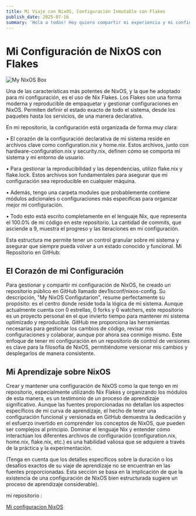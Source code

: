 ```yaml
---
title: Mi Viaje con NixOS, Configuración Inmutable con Flakes
publish_date: 2025-07-16
summary: 'Hola a todos! Hoy quiero compartir mi experiencia y mi configuración de NixOS, un sistema operativo que ha cambiado la forma en que gestiono mi entorno de desarrollo. Si eres de los que valoran la reproducibilidad y la inmutabilidad en su configuración, ¡sigue leyendo!'
---
```


# Mi Configuración de NixOS con Flakes

![My NixOS Box](https://0x0.st/8kRW.png "My NixOS Box")

Una de las características más potentes de NixOS, y la que he adoptado para mi configuración, es el uso de Nix Flakes. Los Flakes son una forma moderna y reproducible de empaquetar y gestionar configuraciones en NixOS. Permiten definir el estado exacto de todo el sistema, desde los paquetes hasta los servicios, de una manera declarativa.

En mi repositorio, la configuración está organizada de forma muy clara:

• El corazón de la configuración declarativa de mi sistema reside en archivos clave como configuration.nix y home.nix. Estos archivos, junto con hardware-configuration.nix y security.nix, definen cómo se comporta mi sistema y mi entorno de usuario.

• Para gestionar la reproducibilidad y las dependencias, utilizo flake.nix y flake.lock. Estos archivos son fundamentales para asegurar que mi configuración sea reproducible en cualquier máquina.

• Además, tengo una carpeta modules que probablemente contiene módulos adicionales o configuraciones más específicas para organizar mejor mi configuración.

• Todo esto está escrito completamente en el lenguaje Nix, que representa el 100.0% de mi código en este repositorio. La cantidad de commits, que asciende a 9, muestra el progreso y las iteraciones en mi configuración.

Esta estructura me permite tener un control granular sobre mi sistema y asegurar que siempre pueda volver a un estado conocido y funcional.
Mi Repositorio en GitHub: 

## El Corazón de mi Configuración

Para gestionar y compartir mi configuración de NixOS, he creado un repositorio público en GitHub llamado dev1lsconf/nixos-config. Su descripción, "My NixOS Configutarion", resume perfectamente su propósito: es el centro donde reside toda la lógica de mi sistema.
Aunque actualmente cuenta con 0 estrellas, 0 forks y 0 watchers, este repositorio es un proyecto personal en el que invierto tiempo para mantener mi sistema optimizado y reproducible. GitHub me proporciona las herramientas necesarias para gestionar los cambios de código, revisar mis configuraciones y colaborar, aunque por ahora sea conmigo mismo.
Este enfoque de tener mi configuración en un repositorio de control de versiones es clave para la filosofía de NixOS, permitiéndome versionar mis cambios y desplegarlos de manera consistente.

## Mi Aprendizaje sobre NixOS

Crear y mantener una configuración de NixOS como la que tengo en mi repositorio, especialmente utilizando Nix Flakes y organizando los módulos de esta manera, es un testimonio de un proceso de aprendizaje significativo.
Aunque las fuentes proporcionadas no detallan los aspectos específicos de mi curva de aprendizaje, el hecho de tener una configuración funcional y versionada en GitHub demuestra la dedicación y el esfuerzo invertido en comprender los conceptos de NixOS, que pueden ser complejos al principio. Dominar el lenguaje Nix y entender cómo interactúan los diferentes archivos de configuración (configuration.nix, home.nix, flake.nix, etc.) es una habilidad valiosa que se adquiere a través de la práctica y la experimentación.

(Tenga en cuenta que los detalles específicos sobre la duración o los desafíos exactos de su viaje de aprendizaje no se encuentran en las fuentes proporcionadas. Esta sección se basa en la implicación de que la existencia de una configuración de NixOS bien estructurada sugiere un proceso de aprendizaje considerable).

mi repositorio :

[Mi configuracion NixOS](https://github.com/dev1lsconf/nixos-config)
